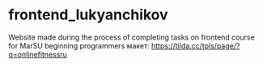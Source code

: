 # frontend_lukyanchikov
 Website made during the process of completing tasks on frontend course for MarSU beginning programmers
макет: https://tilda.cc/tpls/page/?q=onlinefitnessru
